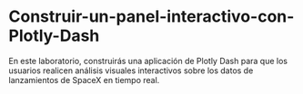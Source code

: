 # Construir-un-panel-interactivo-con-Plotly-Dash
En este laboratorio, construirás una aplicación de Plotly Dash para que los usuarios realicen análisis visuales interactivos sobre los datos de lanzamientos de SpaceX en tiempo real.
